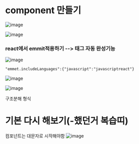 # component 만들기
![image](https://github.com/gogoringhye/read/assets/145514996/e676c820-7d10-4a8e-ba54-bc0ce4f13763)

![image](https://github.com/gogoringhye/read/assets/145514996/8d835a8d-2766-4c47-98d4-199a8212a22c)


### react에서 emmit적용하기 --> 태그 자동 완성기능
![image](https://github.com/gogoringhye/read/assets/145514996/c54d4e0b-0c3d-4d73-acc0-66b644d2a8e8)

```
"emmet.includeLanguages":{"javascript":"javascriptreact"}
```
![image](https://github.com/gogoringhye/read/assets/145514996/1307b152-64ee-462b-bc0c-42ed31a64dd2)


![image](https://github.com/gogoringhye/read/assets/145514996/efeca23c-b1d5-47f1-af9e-c5f36fdd1e97)





구조분해 형식















# 기본 다시 해보기(-했던거 복습띠)
컴포넌트는 대문자로 시작해야함
![image](https://github.com/gogoringhye/read/assets/145514996/e0aec087-2b67-488f-b18f-d74fa193b4e8)
